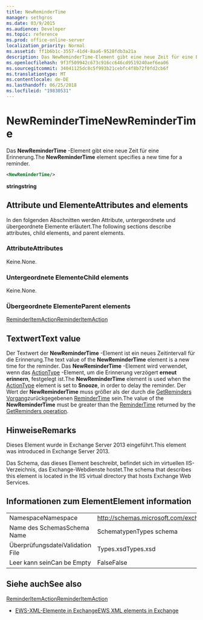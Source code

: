 ```yaml
---
title: NewReminderTime
manager: sethgros
ms.date: 03/9/2015
ms.audience: Developer
ms.topic: reference
ms.prod: office-online-server
localization_priority: Normal
ms.assetid: ff1b6b1c-3557-41d4-8aa6-9528fdb3a21a
description: Das NewReminderTime-Element gibt eine neue Zeit für eine Erinnerung.
ms.openlocfilehash: 9f3f509942c673c916cc646cd9519240aef6ea06
ms.sourcegitcommit: 34041125dc8c5f993b21cebfc4f8b72f0fd2cb6f
ms.translationtype: MT
ms.contentlocale: de-DE
ms.lasthandoff: 06/25/2018
ms.locfileid: "19830531"
---
```

# <a name="newremindertime"></a><span data-ttu-id="f74aa-103">NewReminderTime</span><span class="sxs-lookup"><span data-stu-id="f74aa-103">NewReminderTime</span></span>

<span data-ttu-id="f74aa-104">Das **NewReminderTime** -Element gibt eine neue Zeit für eine Erinnerung.</span><span class="sxs-lookup"><span data-stu-id="f74aa-104">The **NewReminderTime** element specifies a new time for a reminder.</span></span> 
  
```XML
<NewReminderTime/>
```

 <span data-ttu-id="f74aa-105">**string**</span><span class="sxs-lookup"><span data-stu-id="f74aa-105">**string**</span></span>
## <a name="attributes-and-elements"></a><span data-ttu-id="f74aa-106">Attribute und Elemente</span><span class="sxs-lookup"><span data-stu-id="f74aa-106">Attributes and elements</span></span>

<span data-ttu-id="f74aa-107">In den folgenden Abschnitten werden Attribute, untergeordnete und übergeordnete Elemente erläutert.</span><span class="sxs-lookup"><span data-stu-id="f74aa-107">The following sections describe attributes, child elements, and parent elements.</span></span>
  
### <a name="attributes"></a><span data-ttu-id="f74aa-108">Attribute</span><span class="sxs-lookup"><span data-stu-id="f74aa-108">Attributes</span></span>

<span data-ttu-id="f74aa-109">Keine.</span><span class="sxs-lookup"><span data-stu-id="f74aa-109">None.</span></span>
  
### <a name="child-elements"></a><span data-ttu-id="f74aa-110">Untergeordnete Elemente</span><span class="sxs-lookup"><span data-stu-id="f74aa-110">Child elements</span></span>

<span data-ttu-id="f74aa-111">Keine.</span><span class="sxs-lookup"><span data-stu-id="f74aa-111">None.</span></span>
  
### <a name="parent-elements"></a><span data-ttu-id="f74aa-112">Übergeordnete Elemente</span><span class="sxs-lookup"><span data-stu-id="f74aa-112">Parent elements</span></span>

[<span data-ttu-id="f74aa-113">ReminderItemAction</span><span class="sxs-lookup"><span data-stu-id="f74aa-113">ReminderItemAction</span></span>](reminderitemaction.md)
  
## <a name="text-value"></a><span data-ttu-id="f74aa-114">Textwert</span><span class="sxs-lookup"><span data-stu-id="f74aa-114">Text value</span></span>

<span data-ttu-id="f74aa-115">Der Textwert der **NewReminderTime** -Element ist ein neues Zeitintervall für die Erinnerung.</span><span class="sxs-lookup"><span data-stu-id="f74aa-115">The text value of the **NewReminderTime** element is a new time for the reminder.</span></span> <span data-ttu-id="f74aa-116">Das **NewReminderTime** -Element wird verwendet, wenn das [ActionType](actiontype-reminderactiontype.md) -Element, um die Erinnerung verzögert **erneut erinnern**, festgelegt ist.</span><span class="sxs-lookup"><span data-stu-id="f74aa-116">The **NewReminderTime** element is used when the [ActionType](actiontype-reminderactiontype.md) element is set to **Snooze**, in order to delay the reminder.</span></span> <span data-ttu-id="f74aa-117">Der Wert der **NewReminderTime** muss größer als der durch die [GetReminders Vorgang](getreminders-operation.md)zurückgegebenen [ReminderTime](remindertime.md) sein.</span><span class="sxs-lookup"><span data-stu-id="f74aa-117">The value of the **NewReminderTime** must be greater than the [ReminderTime](remindertime.md) returned by the [GetReminders operation](getreminders-operation.md).</span></span>
  
## <a name="remarks"></a><span data-ttu-id="f74aa-118">Hinweise</span><span class="sxs-lookup"><span data-stu-id="f74aa-118">Remarks</span></span>

<span data-ttu-id="f74aa-119">Dieses Element wurde in Exchange Server 2013 eingeführt.</span><span class="sxs-lookup"><span data-stu-id="f74aa-119">This element was introduced in Exchange Server 2013.</span></span>
  
<span data-ttu-id="f74aa-120">Das Schema, das dieses Element beschreibt, befindet sich im virtuellen IIS-Verzeichnis, das Exchange-Webdienste hostet.</span><span class="sxs-lookup"><span data-stu-id="f74aa-120">The schema that describes this element is located in the IIS virtual directory that hosts Exchange Web Services.</span></span>
  
## <a name="element-information"></a><span data-ttu-id="f74aa-121">Informationen zum Element</span><span class="sxs-lookup"><span data-stu-id="f74aa-121">Element information</span></span>

|||
|:-----|:-----|
|<span data-ttu-id="f74aa-122">Namespace</span><span class="sxs-lookup"><span data-stu-id="f74aa-122">Namespace</span></span>  <br/> |http://schemas.microsoft.com/exchange/services/2006/types  <br/> |
|<span data-ttu-id="f74aa-123">Name des Schemas</span><span class="sxs-lookup"><span data-stu-id="f74aa-123">Schema Name</span></span>  <br/> |<span data-ttu-id="f74aa-124">Schematypen</span><span class="sxs-lookup"><span data-stu-id="f74aa-124">Types schema</span></span>  <br/> |
|<span data-ttu-id="f74aa-125">Überprüfungsdatei</span><span class="sxs-lookup"><span data-stu-id="f74aa-125">Validation File</span></span>  <br/> |<span data-ttu-id="f74aa-126">Types.xsd</span><span class="sxs-lookup"><span data-stu-id="f74aa-126">Types.xsd</span></span>  <br/> |
|<span data-ttu-id="f74aa-127">Leer kann sein</span><span class="sxs-lookup"><span data-stu-id="f74aa-127">Can be Empty</span></span>  <br/> |<span data-ttu-id="f74aa-128">False</span><span class="sxs-lookup"><span data-stu-id="f74aa-128">False</span></span>  <br/> |
   
## <a name="see-also"></a><span data-ttu-id="f74aa-129">Siehe auch</span><span class="sxs-lookup"><span data-stu-id="f74aa-129">See also</span></span>



[<span data-ttu-id="f74aa-130">ReminderItemAction</span><span class="sxs-lookup"><span data-stu-id="f74aa-130">ReminderItemAction</span></span>](reminderitemaction.md)


- [<span data-ttu-id="f74aa-131">EWS-XML-Elemente in Exchange</span><span class="sxs-lookup"><span data-stu-id="f74aa-131">EWS XML elements in Exchange</span></span>](ews-xml-elements-in-exchange.md)

